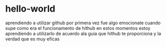 # hello-world
aprendiendo a utilizar github por primera vez fue algo emocionate cuando supe como era el funcionamento de hithub 
en estos momentos estoy aprendiendo a utilizarlo de acuerdo ala guia que hithub te proporciona y la verdad que es muy 
eficas
